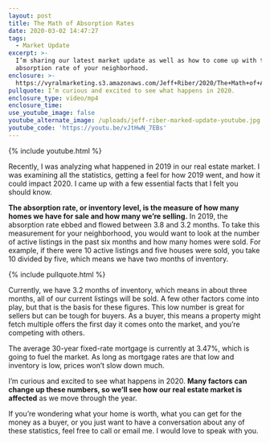 ```yaml
---
layout: post
title: The Math of Absorption Rates
date: 2020-03-02 14:47:27
tags:
  - Market Update
excerpt: >-
  I’m sharing our latest market update as well as how to come up with the
  absorption rate of your neighborhood.
enclosure: >-
  https://vyralmarketing.s3.amazonaws.com/Jeff+Riber/2020/The+Math+of+Absorption+Rates.mp4
pullquote: I’m curious and excited to see what happens in 2020.
enclosure_type: video/mp4
enclosure_time:
use_youtube_image: false
youtube_alternate_image: /uploads/jeff-riber-marked-update-youtube.jpg
youtube_code: 'https://youtu.be/vJtHwN_7EBs'
---
```


{% include youtube.html %}

Recently, I was analyzing what happened in 2019 in our real estate market. I was examining all the statistics, getting a feel for how 2019 went, and how it could impact 2020. I came up with a few essential facts that I felt you should know.&nbsp;

**The absorption rate, or inventory level, is the measure of how many homes we have for sale and how many we’re selling.** In 2019, the absorption rate ebbed and flowed between 3.8 and 3.2 months. To take this measurement for your neighborhood, you would want to look at the number of active listings in the past six months and how many homes were sold. For example, if there were 10 active listings and five houses were sold, you take 10 divided by five, which means we have two months of inventory.

{% include pullquote.html %}

Currently, we have 3.2 months of inventory, which means in about three months, all of our current listings will be sold. A few other factors come into play, but that is the basis for these figures. This low number is great for sellers but can be tough for buyers. As a buyer, this means a property might fetch multiple offers the first day it comes onto the market, and you’re competing with others.&nbsp;

The average 30-year fixed-rate mortgage is currently at 3.47%, which is going to fuel the market. As long as mortgage rates are that low and inventory is low, prices won’t slow down much.&nbsp;

I’m curious and excited to see what happens in 2020. **Many factors can change up these numbers, so we’ll see how our real estate market is affected** as we move through the year.

If you’re wondering what your home is worth, what you can get for the money as a buyer, or you just want to have a conversation about any of these statistics, feel free to call or email me. I would love to speak with you.